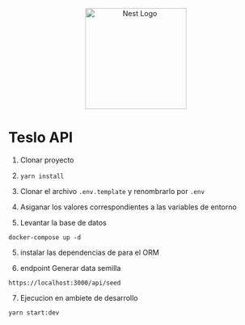 <p align="center">
  <a href="http://nestjs.com/" target="blank"><img src="https://nestjs.com/img/logo-small.svg" width="200" alt="Nest Logo" /></a>
</p>


# Teslo API
1. Clonar proyecto

2. ``` yarn install ```

3. Clonar el archivo ``` .env.template ``` y renombrarlo por ``` .env ```

4. Asiganar los valores correspondientes a las variables de entorno

5. Levantar la base de datos
``` 
docker-compose up -d 
```

5. instalar las dependencias de para el ORM

6. endpoint Generar data semilla
```
https://localhost:3000/api/seed

```

7. Ejecucion  en ambiete de desarrollo
```
yarn start:dev
